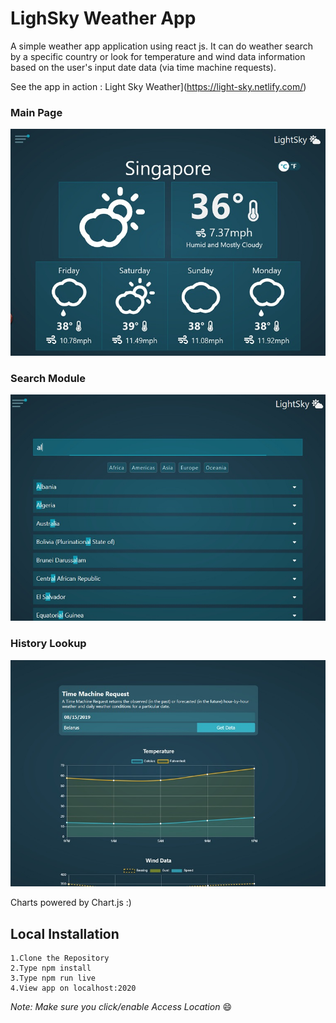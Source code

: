 # LighSky Weather App 
A simple weather app application using react js. It can do weather search by a specific country or look for temperature and wind data information based on the user's input date data (via time machine requests).
 
See the app in action : Light Sky Weather](https://light-sky.netlify.com/)

### Main Page
![ScreenShot](/screenshots/light-home.jpg)

### Search Module
![ScreenShot](/screenshots/light-search.jpg)


### History Lookup 
![ScreenShot](/screenshots/light-history.jpg)

Charts powered by Chart.js :)




## Local Installation

```
1.Clone the Repository
2.Type npm install
3.Type npm run live
4.View app on localhost:2020
```


*Note: Make sure you click/enable Access Location* :smile:


